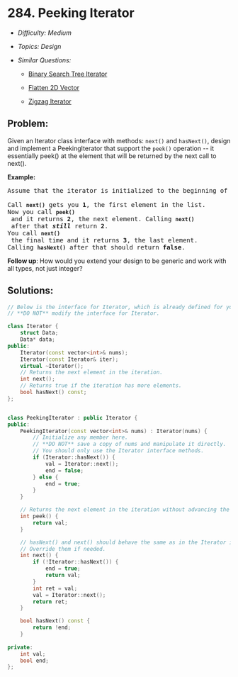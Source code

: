 # 284. Peeking Iterator

* *Difficulty: Medium*

* *Topics: Design*

* *Similar Questions:*

  * [Binary Search Tree Iterator](binary-search-tree-iterator.md)

  * [Flatten 2D Vector](flatten-2d-vector.md)

  * [Zigzag Iterator](zigzag-iterator.md)

## Problem:

<p>Given an Iterator class interface with methods: <code>next()</code> and <code>hasNext()</code>, design and implement a PeekingIterator that support the <code>peek()</code> operation -- it essentially peek() at the element that will be returned by the next call to next().</p>

<p><strong>Example:</strong></p>

<pre>
Assume that the iterator is initialized to the beginning of the list: <strong><code>[1,2,3]</code></strong>.

Call <strong><code>next()</code></strong> gets you <strong>1</strong>, the first element in the list.
Now you call <strong><code>peek()</code></strong> and it returns <strong>2</strong>, the next element. Calling <strong><code>next()</code></strong> after that <i><b>still</b></i> return <strong>2</strong>. 
You call <strong><code>next()</code></strong> the final time and it returns <strong>3</strong>, the last element. 
Calling <strong><code>hasNext()</code></strong> after that should return <strong>false</strong>.
</pre>

<p><b>Follow up</b>: How would you extend your design to be generic and work with all types, not just integer?</p>

## Solutions:

```c++
// Below is the interface for Iterator, which is already defined for you.
// **DO NOT** modify the interface for Iterator.

class Iterator {
    struct Data;
	Data* data;
public:
	Iterator(const vector<int>& nums);
	Iterator(const Iterator& iter);
	virtual ~Iterator();
	// Returns the next element in the iteration.
	int next();
	// Returns true if the iteration has more elements.
	bool hasNext() const;
};


class PeekingIterator : public Iterator {
public:
	PeekingIterator(const vector<int>& nums) : Iterator(nums) {
	    // Initialize any member here.
	    // **DO NOT** save a copy of nums and manipulate it directly.
	    // You should only use the Iterator interface methods.
        if (Iterator::hasNext()) {
            val = Iterator::next();
            end = false;
        } else {
            end = true;
        }
	}

    // Returns the next element in the iteration without advancing the iterator.
	int peek() {
        return val;
	}

	// hasNext() and next() should behave the same as in the Iterator interface.
	// Override them if needed.
	int next() {
        if (!Iterator::hasNext()) {
            end = true;
            return val;
        }
        int ret = val; 
	    val = Iterator::next();
        return ret;
	}

	bool hasNext() const {
	    return !end;
	}
    
private:
    int val;
    bool end;
};
```
